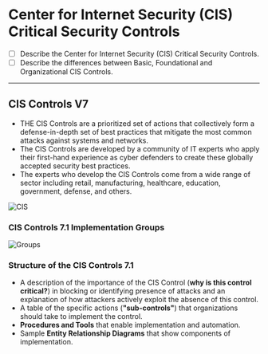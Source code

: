 
# Center for Internet Security (CIS) Critical Security Controls

- [ ] Describe the Center for Internet Security (CIS) Critical Security Controls.
- [ ] Describe the differences between Basic, Foundational and Organizational CIS Controls.

---

## CIS Controls V7

- THE CIS Controls are a prioritized set of actions that collectively form a defense-in-depth set of best practices that mitigate the most common attacks against systems and networks.
- The CIS Controls are developed by a community of IT experts who apply their first-hand experience as cyber defenders to create these globally accepted security best practices.
- The experts who develop the CIS Controls come from a wide range of sector including retail, manufacturing, healthcare, education, government, defense, and others.

![CIS](https://www.cisecurity.org/wp-content/uploads/2018/03/V7-Matrix-web-1024x720.png)

### CIS Controls 7.1 Implementation Groups

![Groups](https://www.compassitc.com/hs-fs/hubfs/CIS-Controls-V7.1-Implementation-Groups.png?width=754&name=CIS-Controls-V7.1-Implementation-Groups.png)

### Structure of the CIS Controls 7.1

- A description of the importance of the CIS Control (**why is this control critical?**) in blocking or identifying presence of attacks and an explanation of how attackers actively exploit the absence of this control.
- A table of the specific actions (**"sub-controls"**) that organizations should take to implement the control.
- **Procedures and Tools** that enable implementation and automation.
- Sample **Entity Relationship Diagrams** that show components of implementation.
